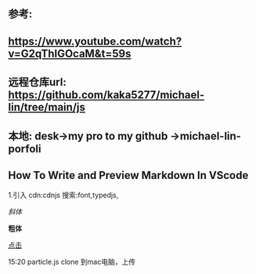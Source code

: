 ## 参考:
## https://www.youtube.com/watch?v=G2qThIGOcaM&t=59s
## 远程仓库url: https://github.com/kaka5277/michael-lin/tree/main/js
## 本地: desk->my pro to my github ->michael-lin-porfoli
## How To Write and Preview Markdown In VScode

1.引入 cdn:cdnjs 搜索:font,typedjs,

_斜体_

<!-- 注释,不显示 -->

**粗体**

<!-- [点文字](link) -->

[点击](http:google.com)

15:20 particle.js
clone 到mac电脑，上传